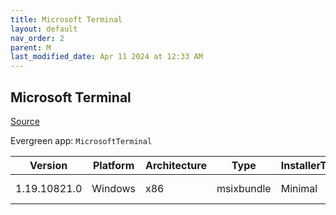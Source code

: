 ```yaml
---
title: Microsoft Terminal
layout: default
nav_order: 2
parent: M
last_modified_date: Apr 11 2024 at 12:33 AM
---
```


## Microsoft Terminal

[Source](https://github.com/microsoft/terminal/)

Evergreen app: `MicrosoftTerminal`

| Version      | Platform | Architecture | Type       | InstallerType | Date                | Size     | URI                                                                                                                                                                                                                                                                            |
| ------------ | -------- | ------------ | ---------- | ------------- | ------------------- | -------- | ------------------------------------------------------------------------------------------------------------------------------------------------------------------------------------------------------------------------------------------------------------------------------ |
| 1.19.10821.0 | Windows  | x86          | msixbundle | Minimal       | 03/25/2024 16:51:32 | 21371711 | [https://github.com/microsoft/terminal/releases/download/v1.19.10821.0/Microsoft.WindowsTerminal_1.19.10821.0_8wekyb3d8bbwe.msixbundle](https://github.com/microsoft/terminal/releases/download/v1.19.10821.0/Microsoft.WindowsTerminal_1.19.10821.0_8wekyb3d8bbwe.msixbundle) |
